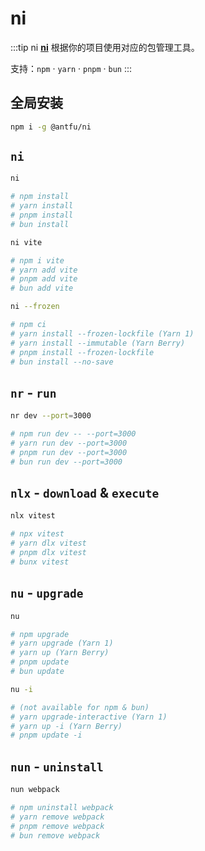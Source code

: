 # ni

:::tip ni
**[ni](https://github.com/antfu/ni#ni)** 根据你的项目使用对应的包管理工具。

支持：`npm` · `yarn` · `pnpm` · `bun`
:::

## 全局安装

```sh
npm i -g @antfu/ni
```

## `ni`

```sh
ni

# npm install
# yarn install
# pnpm install
# bun install
```

```sh
ni vite

# npm i vite
# yarn add vite
# pnpm add vite
# bun add vite
```

```sh
ni --frozen

# npm ci
# yarn install --frozen-lockfile (Yarn 1)
# yarn install --immutable (Yarn Berry)
# pnpm install --frozen-lockfile
# bun install --no-save
```

## `nr` - `run`

```sh
nr dev --port=3000

# npm run dev -- --port=3000
# yarn run dev --port=3000
# pnpm run dev --port=3000
# bun run dev --port=3000
```

## `nlx` - `download` & `execute`

```sh
nlx vitest

# npx vitest
# yarn dlx vitest
# pnpm dlx vitest
# bunx vitest
```

## `nu` - `upgrade`

```sh
nu

# npm upgrade
# yarn upgrade (Yarn 1)
# yarn up (Yarn Berry)
# pnpm update
# bun update
```

```sh
nu -i

# (not available for npm & bun)
# yarn upgrade-interactive (Yarn 1)
# yarn up -i (Yarn Berry)
# pnpm update -i
```

## `nun` - `uninstall`

```sh
nun webpack

# npm uninstall webpack
# yarn remove webpack
# pnpm remove webpack
# bun remove webpack
```
